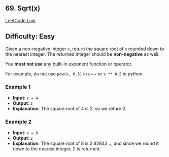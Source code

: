 ## 69. Sqrt(x)

[LeetCode Link](https://leetcode.com/problems/sqrtx)

## Difficulty: Easy

Given a non-negative integer `x`, return the square root of `x` rounded down to the nearest integer. The returned
integer should be **non-negative** as well.

You **must not use** any built-in exponent function or operator.

For example, do not use `pow(x, 0.5)` in c++ or `x ** 0.5` in python.

### Example 1

- **Input**: `x = 4`
- **Output**: `2`
- **Explanation**: The square root of 4 is 2, so we return 2.

### Example 2

- **Input**: `x = 8`
- **Output**: `2`
- **Explanation**: The square root of 8 is 2.82842..., and since we round it down to the nearest integer, 2 is
      returned.